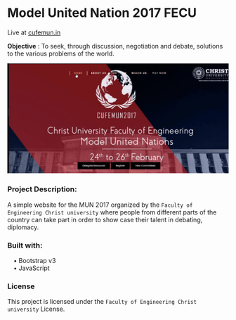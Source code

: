 # Model United Nation 2017 FECU 
Live at [cufemun.in](cufemun.in)

<b>Objective</b> : To seek, through discussion, negotiation and debate, solutions to the various problems of the world.

![Demo gif](https://github.com/Chakru/Model-United-Nation-2017/blob/master/Readme.gif)

### Project Description:

A simple website for the MUN 2017 organized by the `Faculty of Engineering Christ university` where people from different parts of the country can take part in order to show case their talent in debating, diplomacy.


### Built with: <br>
&emsp;•	Bootstrap v3 <br>
&emsp;•	JavaScript <br>


### License

This project is licensed under the `Faculty of Engineering Christ university` License.

